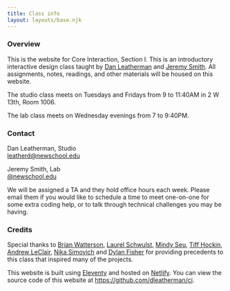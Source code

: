```yaml
---
title: Class info
layout: layouts/base.njk
---
```


### Overview

This is the website for Core Interaction, Section I. This is an introductory interactive design class taught by <a href="http://danleatherman.com/">Dan Leatherman</a> and <a href="https://internet-smith.com/">Jeremy Smith</a>. All assignments, notes, readings, and other materials will be housed on this website.

The studio class meets on Tuesdays and Fridays from 9 to 11:40AM in 2 W 13th, Room 1006.

The lab class meets on Wednesday evenings from 7 to 9:40PM.

<!-- <a href="https://docs.google.com/document/d/10_OBOOdFk3AfyrnyAWjOvvR35NfrKr0Ze9-e1xDXdXo/edit?usp=sharing">View the Studio syllabus</a>
<a href="https://docs.google.com/document/d/1ktM7xaN33QZ-92QOj-m5ZxwKhgc42PRwXjUc1w2eKQQ">View the Lab syllabus</a> -->

### Contact

Dan Leatherman, Studio<br><a href="mailto:leatherd@newschool.edu">leatherd@newschool.edu</a>

Jeremy Smith, Lab<br><a href="mailto:@newschool.edu">@newschool.edu</a>

We will be assigned a TA and they hold office hours each week. Please email them if you would like to schedule a time to meet one-on-one for some extra coding help, or to talk through technical challenges you may be having.

### Credits

Special thanks to <a href="http://www.brianwatterson.com/">Brian Watterson</a>, <a href="http://www.laurelschwulst.com/">Laurel Schwulst</a>, <a href="http://www.mindyseu.com/">Mindy Seu</a>, <a href="http://tiffhockin.info/">Tiff Hockin</a>, <a href="http://www.andrewleclair.com/">Andrew LeClair</a>, <a href="http://nikasimovich.com/">Nika Simovich</a> and <a href="http://dylanfisher.com/">Dylan Fisher</a> for providing precedents to this class that inspired many of the projects.

This website is built using <a href="https://eleventy.io/">Eleventy</a> and hosted on <a href="https://netlify.com/">Netlify</a>. You can view the source code of this website at <a href="https://github.com/dleatherman/ci">https://github.com/dleatherman/ci</a>.